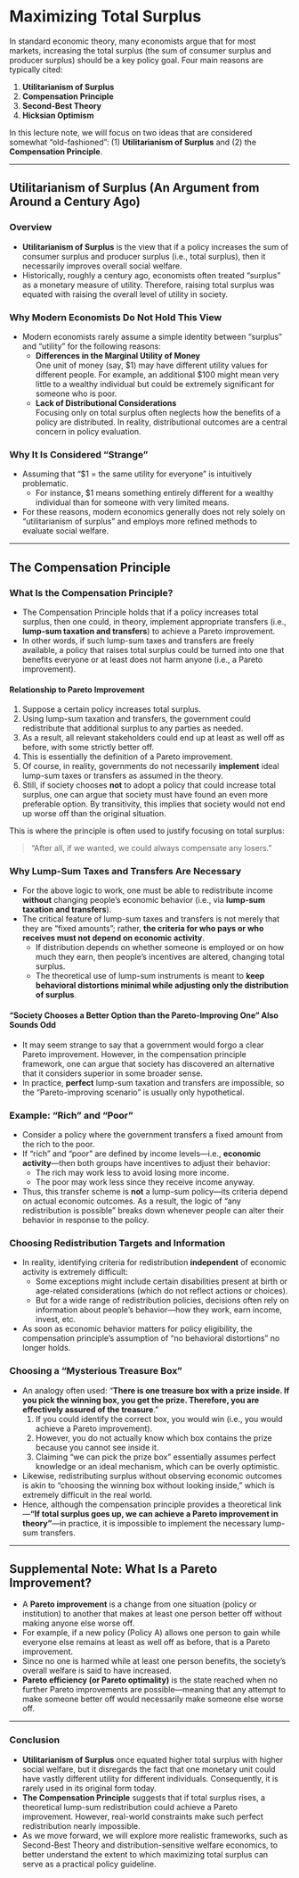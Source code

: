 # Maximizing Total Surplus

In standard economic theory, many economists argue that for most markets, increasing the total surplus (the sum of consumer surplus and producer surplus) should be a key policy goal. Four main reasons are typically cited:

1. **Utilitarianism of Surplus**  
2. **Compensation Principle**  
3. **Second-Best Theory**  
4. **Hicksian Optimism**

In this lecture note, we will focus on two ideas that are considered somewhat “old-fashioned”: (1) **Utilitarianism of Surplus** and (2) the **Compensation Principle**.

---

## Utilitarianism of Surplus (An Argument from Around a Century Ago)

### Overview
- **Utilitarianism of Surplus** is the view that if a policy increases the sum of consumer surplus and producer surplus (i.e., total surplus), then it necessarily improves overall social welfare.
- Historically, roughly a century ago, economists often treated “surplus” as a monetary measure of utility. Therefore, raising total surplus was equated with raising the overall level of utility in society.

### Why Modern Economists Do Not Hold This View
- Modern economists rarely assume a simple identity between “surplus” and “utility” for the following reasons:
  - **Differences in the Marginal Utility of Money**  
    One unit of money (say, \$1) may have different utility values for different people. For example, an additional \$100 might mean very little to a wealthy individual but could be extremely significant for someone who is poor.
  - **Lack of Distributional Considerations**  
    Focusing only on total surplus often neglects how the benefits of a policy are distributed. In reality, distributional outcomes are a central concern in policy evaluation.

### Why It Is Considered “Strange”
- Assuming that “\$1 = the same utility for everyone” is intuitively problematic.  
  - For instance, \$1 means something entirely different for a wealthy individual than for someone with very limited means.
- For these reasons, modern economics generally does not rely solely on “utilitarianism of surplus” and employs more refined methods to evaluate social welfare.

---

## The Compensation Principle

### What Is the Compensation Principle?
- The Compensation Principle holds that if a policy increases total surplus, then one could, in theory, implement appropriate transfers (i.e., **lump-sum taxation and transfers**) to achieve a Pareto improvement.
- In other words, if such lump-sum taxes and transfers are freely available, a policy that raises total surplus could be turned into one that benefits everyone or at least does not harm anyone (i.e., a Pareto improvement).

#### Relationship to Pareto Improvement
1. Suppose a certain policy increases total surplus.  
2. Using lump-sum taxation and transfers, the government could redistribute that additional surplus to any parties as needed.  
3. As a result, all relevant stakeholders could end up at least as well off as before, with some strictly better off.  
4. This is essentially the definition of a Pareto improvement.
5. Of course, in reality, governments do not necessarily **implement** ideal lump-sum taxes or transfers as assumed in the theory.
6. Still, if society chooses **not** to adopt a policy that could increase total surplus, one can argue that society must have found an even more preferable option. By transitivity, this implies that society would not end up worse off than the original situation.

This is where the principle is often used to justify focusing on total surplus:  
  > “After all, if we wanted, we could always compensate any losers.”

### Why Lump-Sum Taxes and Transfers Are Necessary
- For the above logic to work, one must be able to redistribute income **without** changing people’s economic behavior (i.e., via **lump-sum taxation and transfers**).
- The critical feature of lump-sum taxes and transfers is not merely that they are “fixed amounts”; rather, **the criteria for who pays or who receives must not depend on economic activity**.  
  - If distribution depends on whether someone is employed or on how much they earn, then people’s incentives are altered, changing total surplus.
  - The theoretical use of lump-sum instruments is meant to **keep behavioral distortions minimal while adjusting only the distribution of surplus**.

#### “Society Chooses a Better Option than the Pareto-Improving One” Also Sounds Odd
- It may seem strange to say that a government would forgo a clear Pareto improvement. However, in the compensation principle framework, one can argue that society has discovered an alternative that it considers superior in some broader sense.
- In practice, **perfect** lump-sum taxation and transfers are impossible, so the “Pareto-improving scenario” is usually only hypothetical.

### Example: “Rich” and “Poor”
- Consider a policy where the government transfers a fixed amount from the rich to the poor.
- If “rich” and “poor” are defined by income levels—i.e., **economic activity**—then both groups have incentives to adjust their behavior:  
  - The rich may work less to avoid losing more income.  
  - The poor may work less since they receive income anyway.
- Thus, this transfer scheme is **not** a lump-sum policy—its criteria depend on actual economic outcomes. As a result, the logic of “any redistribution is possible” breaks down whenever people can alter their behavior in response to the policy.

### Choosing Redistribution Targets and Information
- In reality, identifying criteria for redistribution **independent** of economic activity is extremely difficult:
  - Some exceptions might include certain disabilities present at birth or age-related considerations (which do not reflect actions or choices).
  - But for a wide range of redistribution policies, decisions often rely on information about people’s behavior—how they work, earn income, invest, etc.
- As soon as economic behavior matters for policy eligibility, the compensation principle’s assumption of “no behavioral distortions” no longer holds.

### Choosing a “Mysterious Treasure Box”
- An analogy often used: “**There is one treasure box with a prize inside. If you pick the winning box, you get the prize. Therefore, you are effectively assured of the treasure**.”
  1. If you could identify the correct box, you would win (i.e., you would achieve a Pareto improvement).  
  2. However, you do not actually know which box contains the prize because you cannot see inside it.  
  3. Claiming “we can pick the prize box” essentially assumes perfect knowledge or an ideal mechanism, which can be overly optimistic.
- Likewise, redistributing surplus without observing economic outcomes is akin to “choosing the winning box without looking inside,” which is extremely difficult in the real world.
- Hence, although the compensation principle provides a theoretical link—**“If total surplus goes up, we can achieve a Pareto improvement in theory”**—in practice, it is impossible to implement the necessary lump-sum transfers.

---

## Supplemental Note: What Is a Pareto Improvement?
- A **Pareto improvement** is a change from one situation (policy or institution) to another that makes at least one person better off without making anyone else worse off.
- For example, if a new policy (Policy A) allows one person to gain while everyone else remains at least as well off as before, that is a Pareto improvement.
- Since no one is harmed while at least one person benefits, the society’s overall welfare is said to have increased.
- **Pareto efficiency (or Pareto optimality)** is the state reached when no further Pareto improvements are possible—meaning that any attempt to make someone better off would necessarily make someone else worse off.

---

### Conclusion
- **Utilitarianism of Surplus** once equated higher total surplus with higher social welfare, but it disregards the fact that one monetary unit could have vastly different utility for different individuals. Consequently, it is rarely used in its original form today.
- **The Compensation Principle** suggests that if total surplus rises, a theoretical lump-sum redistribution could achieve a Pareto improvement. However, real-world constraints make such perfect redistribution nearly impossible.
- As we move forward, we will explore more realistic frameworks, such as Second-Best Theory and distribution-sensitive welfare economics, to better understand the extent to which maximizing total surplus can serve as a practical policy guideline.